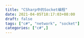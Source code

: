 ```yaml
---
title: "CSharp中的Socket编程"
date: 2021-04-05T18:17:03+08:00
draft: false
tags: ["c#", "network", "socket"]
categories: ["c#",]
---
```


## 